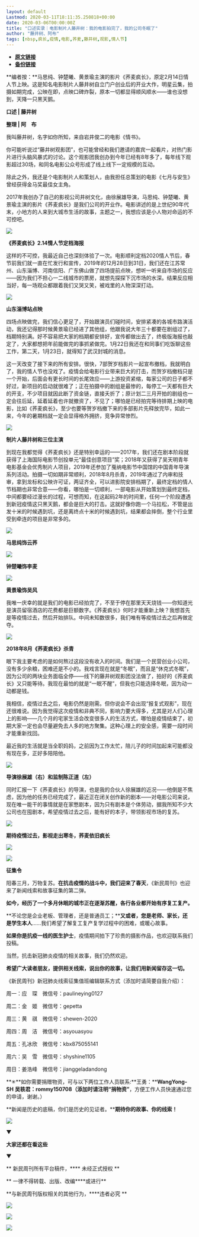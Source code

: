 ```yaml
---
layout: default
Lastmod: 2020-03-11T18:11:35.250818+00:00
date: 2020-03-06T00:00:00Z
title: "口述实录｜电影制片人藤井树：我的电影拍完了，我的公司冬眠了"
author: "藤井树、阿布"
tags: [nbsp,疯长,疫情,电影,荞麦,藤井树,观影,情人节]
---
```


* [**原文链接**](https://mp.weixin.qq.com/s/t6s2sbKceD6NFDdW0AKJuA)
* [**备份链接**](http://archive.ph/mnvEk)


  

  

  

  

**编者按：**马思纯、钟楚曦、黄景瑜主演的影片《荞麦疯长》，原定2月14日情人节上映。这是知名电影制片人藤井树自立门户创业后的开业大作，明星云集，拍摄如期完成，公映在即，点映口碑炸裂，原本一切都显得顺风顺水——谁也没想到，天降一只黑天鹅。

  

  

  

  

**口述 | 藤井树**

**整理 | 阿　布**

我叫藤井树，名字如你所知，来自岩井俊二的电影《情书》。

你可能听说过“藤井树观影团”，也可能曾经和我们邀请的嘉宾一起看片，对热门影片进行头脑风暴式的讨论。这个观影团我创办到今年已经有8年多了，每年线下观影超过30场，和同名电影公众号形成了线上线下一定规模的互动。

除此之外，我还是个电影制片人和策划人，由我担任总策划的电影《七月与安生》曾经获得金马奖最佳女主角。

2017年我创办了自己的影视公司井树文化，由徐展雄导演，马思纯、钟楚曦、黄景瑜主演的影片《荞麦疯长》是我们公司的开业作。电影讲述的是上世纪90年代末，小地方的人来到大城市生活的故事，主题之一，我想应该是小人物对命运的不可控吧。

![](/images/post/3b6513aa1e126b6c53747616819f1876.jpg)

**《荞麦疯长》2.14情人节定档海报**

这样的不可控，我最近自己也深刻体验了一次。电影顺利定档2020情人节后，春节前我们就一直在忙发行和宣传，2019年的12月28日到31日，我们还在江苏常州、山东淄博、河南信阳、广东佛山做了四场提前点映，想听一听来自市场的反应——因为我们不担心一二线城市的票房，就想先探探下沉市场的水深。结果反应相当好，每一场观众都跟着我们又哭又笑，被戏里的人物深深打动。

![](/images/post/5a68cd0307b58d4bcd8a7b696ffa5938.jpg)

**山东淄博站点映**  

四场点映做完，我们信心更足了，开始跟演员们碰时间，安排紧凑的各城市路演活动，我还记得那时候黄景瑜已经进了其他组，他跟我说大年三十都要在剧组过了，档期特别满。好不容易把大家的档期都安排好，宣传都做出去了，终极版海报也敲定了，大家都想把年前能做完的事抓紧做完。1月22日我还在和同事们吃饭聊这些工作，第二天，1月23日，就得知了武汉封城的消息。

这一天改变了接下来的所有安排。很快，7部贺岁档影片一起宣布撤档，我就明白了，我的情人节也没戏了。疫情会给电影行业带来巨大的打击，而贺岁档撤档只是一个开始，后面会有更长时间的长尾效应——上游投资紧缩，每家公司的日子都不好过，新项目的启动就很难了；正在拍摄中的剧组是最惨的，每停工一天都有巨大的开支，不少项目就因此断了资金链，直接夭折了；原计划二三月开拍的剧组也一定会往后延，延着延着也许就撤资了，不见了；哪怕是已经拍完等待排期上映的电影，比如《荞麦疯长》，至少也要等贺岁档撤下来的多部影片先释放完毕，如此一来，今年的暑期档就一定会显得格外拥挤，竞争异常惨烈。

![](/images/post/13d4856b557c8a1831f232d0d89cef9a.jpg)

**制片人藤井树和三位主演**  

到现在我都觉得《荞麦疯长》还是特别幸运的——2017年，我们还在剧本阶段就获得了上海国际电影节创投单元“最佳创意项目”奖；2018年又获得了吴天明青年电影基金会优秀制片人项目，2019年还参加了戛纳电影节中国馆的中国青年导演系列活动。拍摄一切如期非常顺利，2018年8月杀青，2019年通过了内审和技审，拿到龙标和公映许可证，两证齐全，可以进影院安排档期了，最终定档的情人节档期也非常合意——你看，哪怕是一切顺利，一部电影从开始策划到最终定档，中间都要经过漫长的过程，可想而知，在这起码2年的时间里，任何一个阶段遭遇到新冠疫情这只黑天鹅，都会是巨大的打击。这就好像你跑一个马拉松，不管是出发十米的时候遇到坑，还是离终点十米的时候遇到坑，结果都会摔倒，整个行业里受到牵连的项目是非常多的。

![](/images/post/3cbd4ccbd040a15fe1f92907bdf5e467.jpg)

**马思纯饰云荞**  

![](/images/post/e9e65463907801b21b6daa152c038c5d.jpg)

**钟楚曦饰李麦**  

![](/images/post/6a3a4ae60214557ac75b71d541547980.jpg)

**黄景瑜饰吴风**  

我唯一庆幸的就是我们的电影已经拍完了，不至于停在那里天天烧钱——你知道光是演员留宿酒店的花费都是巨额数字。《荞麦疯长》何时才能重新上映？我想首先是等疫情过去，然后开始排队。中间未知数很多，我们唯有等疫情过去之后再做定夺。

![](/images/post/02f35729c11896212e846308b3e952ff.jpg)

**2018年8月《荞麦疯长》杀青**  

眼下我主要考虑的是如何熬过这段没有收入的时间。我们是一个民营创业小公司，没有多少余粮，困难还是不小的。我戏言现在就是“冬眠”，而且是“休克式冬眠”，因为公司的两块业务面临全停——线下的藤井树观影团没法做了，拍好的《荞麦疯长》又只能等待。我现在最怕的就是“一眠不醒”，但我也只能选择冬眠，因为动一动都是钱。

我相信，疫情过去之后，电影仍然是刚需。但你说会不会出现“报复式观影”，现在还很难说。因为我觉得这次疫情和非典不同，影响力要大得多，尤其是对人们心理上的影响——几个月的宅家生活会改变很多人的生活方式，哪怕是疫情结束了，初期大家一定也会尽量避免去人多的地方聚集。这种心理上的安全感，需要一段时间才能重新找回。

最近我的生活就是当全职妈妈，之前因为工作太忙，陪儿子的时间加起来可能都没有现在多，正好多陪陪他。

![](/images/post/1684f2e451343ca05ba681129d6c0bdd.jpg)

**导演徐展雄（右）和监制陈正道（左）**  

同时汇报一下《荞麦疯长》的导演，也是我的合伙人徐展雄的近况——他倒是不焦虑，因为他的任务已经完成了，最近正在闭关创作新的剧本——对电影公司来说，现在唯一能干的事情就是在家憋剧本，因为只有剧本是个体劳动，据我所知不少大公司也在囤剧本，希望疫情过去之后，能有好的本子，带领影视市场的复苏。

![](/images/post/1e2180e8201a5f5c832d6afa4e4449eb.jpg)

**期待疫情过去，影视走出寒冬，荞麦依旧疯长**

  

![](/images/post/06cc1f794a5f188c5b4e171881499f34.jpg)

  

![](/images/post/3397bbdf9853726ded83d37bf6ea4d7e.jpg)

**征集令**

阳春三月，万物复苏。**在抗击疫情的战斗中，我们迎来了春天**，《新民周刊》也迎来了新闻线索和故事征集的第二弹。

**如今，经历了一个多月休眠的城市正在逐渐苏醒，各行各业都开始有序复工复产。**

**不论您是企业老板、管理者，还是普通员工；****又或者，您是老师、家长，还是学生本人**……我们希望了解复工复产复学过程中的困难，或暖心故事。

**如果你是抗疫一线的医生护士**，疫情期间拍下了珍贵的摄影作品，也欢迎联系我们投稿。

当然，抗击新冠肺炎疫情的相关故事，我们仍然欢迎。

**希望广大读者朋友，提供相关线索，说出你的故事，让我们用新闻留存这一切。**

《新民周刊》新冠肺炎线索征集值班编辑联系方式（添加时请简要自我介绍）：

周一：应　琛　微信号：paulineying0127

周二：金　姬　微信号：gepetta

周三：黄　祺　微信号：shewen-2020

周四：周　洁　微信号：asyouasyou

周五：孔冰欣　微信号：kbx875055141

周六：吴　雪　微信号：shyshine1105

周日：姜浩峰　微信号：jianggeladandong

**✳**如你需要捐赠物资，可与以下两位工作人员联系:**王勇：****WangYong-SH** **吴轶君：****rommy150708**（添加时请注明**“捐物资”**，方便工作人员快速通过您的申请，谢谢。）

**新闻是历史的底稿，你们是历史的见证者。****期待你的故事、你的线索！**

![](/images/post/1f5d8391583e261a286fb4c68551cf83.jpg)

▼

**大家还都在看这些**

▼

** 新民周刊所有平台稿件，**** 未经正式授权 **

** 一律不得转载、出版、改编****或进行**

**与新民周刊版权相关的其他行为，****违者必究 **

![](/images/post/c3cc15d546724f62f971490809b241d1.jpg)

![](/images/post/ce662c314c73e3bdf8cac3cb7c79b5fa.jpg)

![](/images/post/b94e6cbe0219bdce00cca3c3768aeb93.jpg)

